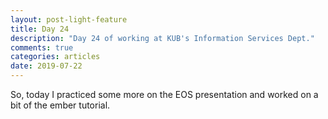 ```yaml
---
layout: post-light-feature
title: Day 24
description: "Day 24 of working at KUB's Information Services Dept."
comments: true
categories: articles
date: 2019-07-22
---
```


So, today I practiced some more on the EOS presentation and worked on a bit of the ember tutorial.